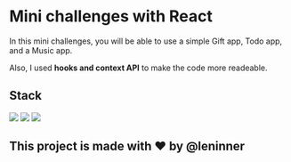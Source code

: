 # Mini challenges with React

In this mini challenges, you will be able to use a simple Gift app, Todo app, and a Music app.

Also, I used **hooks and context API** to make the code more readeable.

## Stack

<img src="https://img.shields.io/badge/React-20232A?style=for-the-badge&logo=react&logoColor=61DAFB">

<img src="https://img.shields.io/badge/Tailwind_CSS-38B2AC?style=for-the-badge&logo=tailwind-css&logoColor=white">

<img src="https://img.shields.io/badge/React_Router-CA4245?style=for-the-badge&logo=react-router&logoColor=white">

## This project is made with ❤ by **@leninner**
